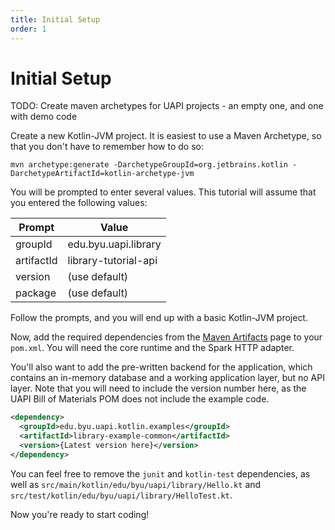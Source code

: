 ```yaml
---
title: Initial Setup
order: 1
---
```


# Initial Setup

TODO: Create maven archetypes for UAPI projects - an empty one, and one with demo code

Create a new Kotlin-JVM project. It is easiest to use a Maven Archetype, so that you don't
have to remember how to do so:

```
mvn archetype:generate -DarchetypeGroupId=org.jetbrains.kotlin -DarchetypeArtifactId=kotlin-archetype-jvm
```

You will be prompted to enter several values. This tutorial will assume that you entered the following values:

Prompt | Value
-------|-------
groupId | edu.byu.uapi.library
artifactId | library-tutorial-api
version | (use default)
package | (use default)

Follow the prompts, and you will end up with a basic Kotlin-JVM project.

Now, add the required dependencies from the [Maven Artifacts](../_reference/maven-artifacts.md) page to your `pom.xml`.
You will need the core runtime and the Spark HTTP adapter.

You'll also want to add the pre-written backend for the application, which contains an in-memory database
and a working application layer, but no API layer. Note that you will need to include the version number here,
as the UAPI Bill of Materials POM does not include the example code.

```xml
<dependency>
  <groupId>edu.byu.uapi.kotlin.examples</groupId>
  <artifactId>library-example-common</artifactId>
  <version>{Latest version here}</version>
</dependency>
```

You can feel free to remove the `junit` and `kotlin-test` dependencies,
as well as `src/main/kotlin/edu/byu/uapi/library/Hello.kt` and 
`src/test/kotlin/edu/byu/uapi/library/HelloTest.kt`.

Now you're ready to start coding!
